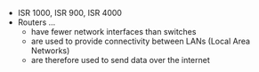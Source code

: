 - ISR 1000, ISR 900, ISR 4000
- Routers ...
	- have fewer network interfaces than switches
	- are used to provide connectivity between LANs (Local Area Networks)
	- are therefore used to send data over the internet